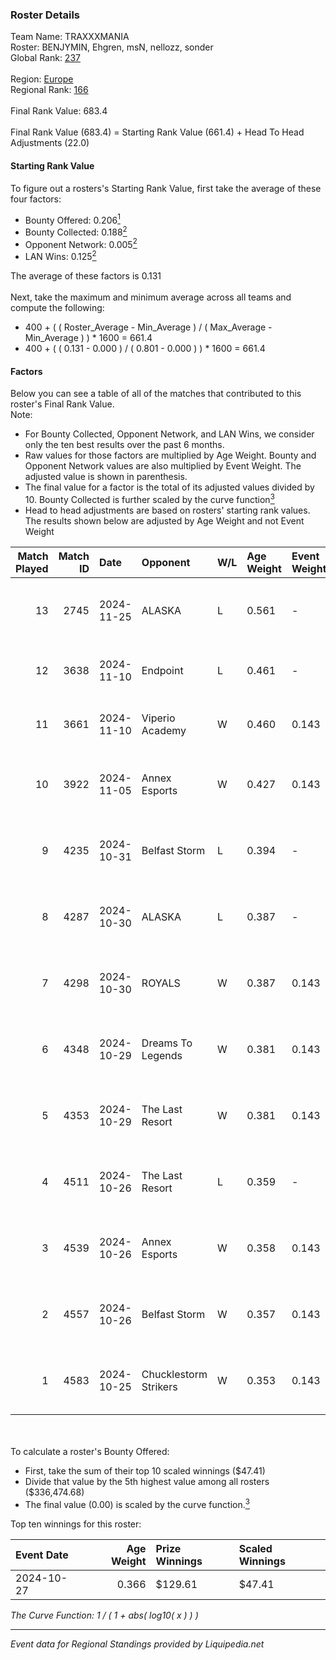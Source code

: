 ### Roster Details<br />
Team Name: TRAXXXMANIA<br />
Roster: BENJYMIN, Ehgren, msN, nellozz, sonder<br />
Global Rank: [237](../standings_global.md)<br />
<br />
Region: [Europe]( ../standings_europe.md)<br />
Regional Rank: [166]( ../standings_europe.md)<br />
<br />
Final Rank Value:  683.4<br />
<br />
Final Rank Value (683.4) = Starting Rank Value (661.4) + Head To Head Adjustments (22.0)<br />

#### Starting Rank Value<br />
To figure out a rosters's Starting Rank Value, first take the average of these four factors:<br />
- Bounty Offered: 0.206[<sup>1</sup>](#table2)
- Bounty Collected: 0.188[<sup>2</sup>](#table1)
- Opponent Network: 0.005[<sup>2</sup>](#table1)
- LAN Wins: 0.125[<sup>2</sup>](#table1)

The average of these factors is 0.131<br />
<br />
Next, take the maximum and minimum average across all teams and compute the following:<br />
- 400 + ( ( Roster_Average - Min_Average ) / ( Max_Average - Min_Average ) ) * 1600 = 661.4
- 400 + ( ( 0.131 - 0.000 ) / ( 0.801 - 0.000 ) ) * 1600 = 661.4


#### Factors<br />
Below you can see a table of all of the matches that contributed to this roster's Final Rank Value.<br />
Note:<br />

- For Bounty Collected, Opponent Network, and LAN Wins, we consider only the ten best results over the past 6 months.
- Raw values for those factors are multiplied by Age Weight. Bounty and Opponent Network values are also multiplied by Event Weight. The adjusted value is shown in parenthesis.
- The final value for a factor is the total of its adjusted values divided by 10. Bounty Collected is further scaled by the curve function[<sup>3</sup>](#curveFunction)
- Head to head adjustments are based on rosters' starting rank values. The results shown below are adjusted by Age Weight and not Event Weight
<span id="table1"></span><br />


| Match Played | Match ID | Date       | Opponent              | W/L | Age Weight | Event Weight | Bounty Collected | Opponent Network | LAN Wins  | H2H Adj. | Roster                                   |
| -: | -: | :- | :- | :- | :- | :- | :- | :- | :- | -: | :- |
|           13 |     2745 | 2024-11-25 | ALASKA                | L   | 0.561      | -            | -                | -                | -         |    -3.21 | BENJYMIN, Ehgren, msN, nellozz, sonder   |
|           12 |     3638 | 2024-11-10 | Endpoint              | L   | 0.461      | -            | -                | -                | -         |    -5.36 | BENJYMIN, Ehgren, msN, Rack, sonder      |
|           11 |     3661 | 2024-11-10 | Viperio Academy       | W   | 0.460      | 0.143        | 0.001 (0.000)    | 0.114 (0.008)    | 0 (0.000) |     5.35 | BENJYMIN, Ehgren, msN, Rack, sonder      |
|           10 |     3922 | 2024-11-05 | Annex Esports         | W   | 0.427      | 0.143        | 0.000 (0.000)    | 0.059 (0.004)    | 0 (0.000) |     5.34 | BENJYMIN, Ehgren, msN, nellozz, sonder   |
|            9 |     4235 | 2024-10-31 | Belfast Storm         | L   | 0.394      | -            | -                | -                | -         |    -5.66 | BENJYMIN, Ehgren, msN, nellozz, sonder   |
|            8 |     4287 | 2024-10-30 | ALASKA                | L   | 0.387      | -            | -                | -                | -         |    -1.16 | BENJYMIN, Ehgren, msN, nellozz, sonder   |
|            7 |     4298 | 2024-10-30 | ROYALS                | W   | 0.387      | 0.143        | 0.004 (0.000)    | 0.205 (0.011)    | 0 (0.000) |     6.53 | BENJYMIN, Ehgren, msN, nellozz, sonder   |
|            6 |     4348 | 2024-10-29 | Dreams To Legends     | W   | 0.381      | 0.143        | 0.000 (0.000)    | 0.083 (0.004)    | 0 (0.000) |     4.94 | BENJYMIN, Ehgren, msN, nellozz, sonder   |
|            5 |     4353 | 2024-10-29 | The Last Resort       | W   | 0.381      | 0.143        | 0.001 (0.000)    | 0.161 (0.009)    | 0 (0.000) |     6.77 | BENJYMIN, Ehgren, msN, nellozz, sonder   |
|            4 |     4511 | 2024-10-26 | The Last Resort       | L   | 0.359      | -            | -                | -                | -         |    -4.97 | BENJYMIN, Ehgren, PRAISy, seiren, sonder |
|            3 |     4539 | 2024-10-26 | Annex Esports         | W   | 0.358      | 0.143        | 0.000 (0.000)    | 0.059 (0.003)    | 1 (0.358) |     4.98 | BENJYMIN, Ehgren, PRAISy, seiren, sonder |
|            2 |     4557 | 2024-10-26 | Belfast Storm         | W   | 0.357      | 0.143        | 0.002 (0.000)    | 0.162 (0.008)    | 1 (0.357) |     6.34 | BENJYMIN, Ehgren, PRAISy, seiren, sonder |
|            1 |     4583 | 2024-10-25 | Chucklestorm Strikers | W   | 0.353      | 0.143        | 0.000 (0.000)    | 0.000 (0.000)    | 1 (0.353) |     2.08 | BENJYMIN, Ehgren, PRAISy, seiren, sonder |

<br />
<span id="table2"></span><br />
To calculate a roster's Bounty Offered:<br />

- First, take the sum of their top 10 scaled winnings ($47.41)
- Divide that value by the 5th highest value among all rosters ($336,474.68)
- The final value (0.00) is scaled by the curve function.[<sup>3</sup>](#curveFunction)

Top ten winnings for this roster:<br />

| Event Date | Age Weight | Prize Winnings | Scaled Winnings |
| :- | -: | :- | :- |
| 2024-10-27 |      0.366 | $129.61        | $47.41          |


<span id="curveFunction"></span>_The Curve Function: 1 / ( 1 + abs( log10( x ) ) )_<br />

---
_Event data for Regional Standings provided by Liquipedia.net_<br />
